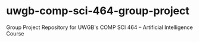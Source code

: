 # uwgb-comp-sci-464-group-project
Group Project Repository for UWGB's COMP SCI 464 – Artificial Intelligence Course
